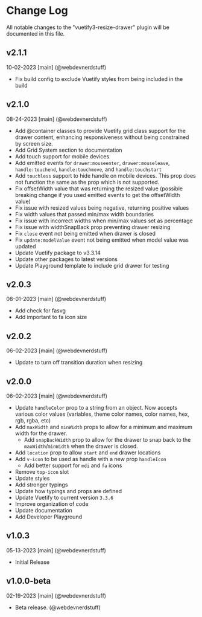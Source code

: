 # Change Log
All notable changes to the "vuetify3-resize-drawer" plugin will be documented in this file.

## v2.1.1
10-02-2023
[main] (@webdevnerdstuff)
* Fix build config to exclude Vuetify styles from being included in the build

## v2.1.0
08-24-2023
[main] (@webdevnerdstuff)
* Add @container classes to provide Vuetify grid class support for the drawer content, enhancing responsiveness without being constrained by screen size.
* Add Grid System section to documentation
* Add touch support for mobile devices
* Add emitted events for `drawer:mouseenter`, `drawer:mouseleave`, `handle:touchend`, `handle:touchmove`, and `handle:touchstart`
* Add `touchless` support to hide handle on mobile devices. This prop does not function the same as the prop which is not supported.
* Fix offsetWidth value that was returning the resized value (possible breaking change if you used emitted events to get the offsetWidth value)
* Fix issue with resized values being negative, returning positive values
* Fix width values that passed min/max width boundaries
* Fix issue with incorrect widths when min/max values set as percentage
* Fix issue with widthSnapBack prop preventing drawer resizing
* Fix `close` event not being emitted when drawer is closed
* Fix `update:modelValue` event not being emitted when model value was updated
* Update Vuetify package to v3.3.14
* Update other packages to latest versions
* Update Playground template to include grid drawer for testing

## v2.0.3
08-01-2023
[main] (@webdevnerdstuff)
* Add check for fasvg
* Add important to fa icon size

## v2.0.2
06-02-2023
[main] (@webdevnerdstuff)
* Update to turn off transition duration when resizing

## v2.0.0
06-02-2023
[main] (@webdevnerdstuff)
* Update `handleColor` prop to a string from an object. Now accepts various color values (variables, theme color names, color names, hex, rgb, rgba, etc)
* Add `maxWidth` and `minWidth` props to allow for a minimum and maximum width for the drawer.
  * Add `snapBackWidth` prop to allow for the drawer to snap back to the `maxWidth`/`minWidth` when the drawer is closed.
* Add `location` prop to allow `start` and `end` drawer locations
* Add `v-icon` to be used as handle with a new prop `handleIcon`
  * Add better support for `mdi` and `fa` icons
* Remove `top-icon` slot
* Update styles
* Add stronger typings
* Update how typings and props are defined
* Update Vuetify to current version `3.3.6`
* Improve organization of code
* Update documentation
* Add Developer Playground

## v1.0.3
05-13-2023
[main] (@webdevnerdstuff)
* Initial Release

## v1.0.0-beta
02-19-2023
[main] (@webdevnerdstuff)
* Beta release. (@webdevnerdstuff)
